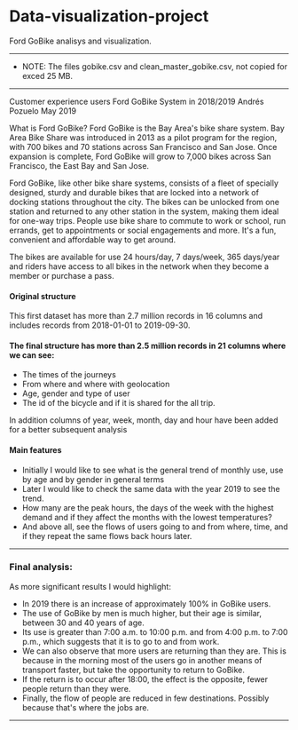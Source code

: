 # Data-visualization-project
Ford GoBike analisys and visualization.
***************************************************************************************
* NOTE: The files gobike.csv and clean_master_gobike.csv, not copied for exced 25 MB. 
***************************************************************************************

Customer experience users Ford GoBike System in 2018/2019
Andrés Pozuelo 
May 2019

What is Ford GoBike?
Ford GoBike is the Bay Area's bike share system. Bay Area Bike Share was introduced in 2013 as a pilot program for the region, with 700 bikes and 70 stations across San Francisco and San Jose. Once expansion is complete, Ford GoBike will grow to 7,000 bikes across San Francisco, the East Bay and San Jose.

Ford GoBike, like other bike share systems, consists of a fleet of specially designed, sturdy and durable bikes that are locked into a network of docking stations throughout the city. The bikes can be unlocked from one station and returned to any other station in the system, making them ideal for one-way trips. People use bike share to commute to work or school, run errands, get to appointments or social engagements and more. It's a fun, convenient and affordable way to get around.

The bikes are available for use 24 hours/day, 7 days/week, 365 days/year and riders have access to all bikes in the network when they become a member or purchase a pass.


#### Original structure

This first dataset has more than 2.7 million records in 16 columns and includes records from 2018-01-01 to 2019-09-30.


#### The final structure has more than 2.5 million records in 21 columns where we can see:

* The times of the journeys
* From where and where with geolocation
* Age, gender and type of user
* The id of the bicycle and if it is shared for the all trip.

In addition columns of year, week, month, day and hour have been added for a better subsequent analysis

#### Main features

* Initially I would like to see what is the general trend of monthly use, use by age and by gender in general terms
* Later I would like to check the same data with the year 2019 to see the trend.
* How many are the peak hours, the days of the week with the highest demand and if they affect the months with the lowest temperatures?
* And above all, see the flows of users going to and from where, time, and if they repeat the same flows back hours later.

	
***************************************************************************************	
### Final analysis:

As more significant results I would highlight:

* In 2019 there is an increase of approximately 100% in GoBike users.
* The use of GoBike by men is much higher, but their age is similar, between 30 and 40 years of age.
* Its use is greater than 7:00 a.m. to 10:00 p.m. and from 4:00 p.m. to 7:00 p.m., which suggests that it is to go to and from work.
* We can also observe that more users are returning than they are. This is because in the morning most of the users go in another means of transport faster, but take the opportunity to return to GoBike.
* If the return is to occur after 18:00, the effect is the opposite, fewer people return than they were.
* Finally, the flow of people are reduced in few destinations. Possibly because that's where the jobs are.
***************************************************************************************



